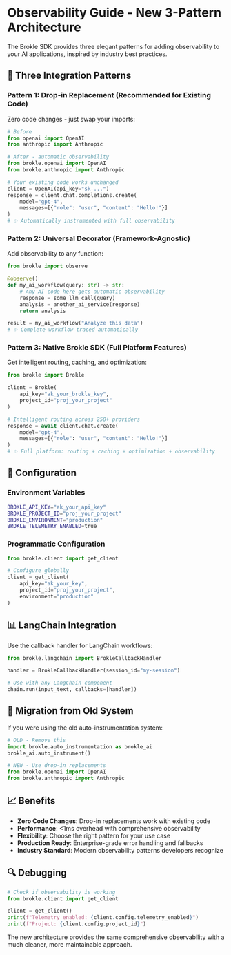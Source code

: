 # Observability Guide - New 3-Pattern Architecture

The Brokle SDK provides three elegant patterns for adding observability to your AI applications, inspired by industry best practices.

## 🎯 Three Integration Patterns

### Pattern 1: Drop-in Replacement (Recommended for Existing Code)

Zero code changes - just swap your imports:

```python
# Before
from openai import OpenAI
from anthropic import Anthropic

# After - automatic observability
from brokle.openai import OpenAI
from brokle.anthropic import Anthropic

# Your existing code works unchanged
client = OpenAI(api_key="sk-...")
response = client.chat.completions.create(
    model="gpt-4",
    messages=[{"role": "user", "content": "Hello!"}]
)
# ✨ Automatically instrumented with full observability
```

### Pattern 2: Universal Decorator (Framework-Agnostic)

Add observability to any function:

```python
from brokle import observe

@observe()
def my_ai_workflow(query: str) -> str:
    # Any AI code here gets automatic observability
    response = some_llm_call(query)
    analysis = another_ai_service(response)
    return analysis

result = my_ai_workflow("Analyze this data")
# ✨ Complete workflow traced automatically
```

### Pattern 3: Native Brokle SDK (Full Platform Features)

Get intelligent routing, caching, and optimization:

```python
from brokle import Brokle

client = Brokle(
    api_key="ak_your_brokle_key",
    project_id="proj_your_project"
)

# Intelligent routing across 250+ providers
response = await client.chat.create(
    model="gpt-4",
    messages=[{"role": "user", "content": "Hello!"}]
)
# ✨ Full platform: routing + caching + optimization + observability
```

## 🔧 Configuration

### Environment Variables
```bash
BROKLE_API_KEY="ak_your_api_key"
BROKLE_PROJECT_ID="proj_your_project"
BROKLE_ENVIRONMENT="production"
BROKLE_TELEMETRY_ENABLED=true
```

### Programmatic Configuration
```python
from brokle.client import get_client

# Configure globally
client = get_client(
    api_key="ak_your_key",
    project_id="proj_your_project",
    environment="production"
)
```

## 📊 LangChain Integration

Use the callback handler for LangChain workflows:

```python
from brokle.langchain import BrokleCallbackHandler

handler = BrokleCallbackHandler(session_id="my-session")

# Use with any LangChain component
chain.run(input_text, callbacks=[handler])
```

## 🎯 Migration from Old System

If you were using the old auto-instrumentation system:

```python
# OLD - Remove this
import brokle.auto_instrumentation as brokle_ai
brokle_ai.auto_instrument()

# NEW - Use drop-in replacements
from brokle.openai import OpenAI
from brokle.anthropic import Anthropic
```

## 📈 Benefits

- **Zero Code Changes**: Drop-in replacements work with existing code
- **Performance**: <1ms overhead with comprehensive observability
- **Flexibility**: Choose the right pattern for your use case
- **Production Ready**: Enterprise-grade error handling and fallbacks
- **Industry Standard**: Modern observability patterns developers recognize

## 🔍 Debugging

```python
# Check if observability is working
from brokle.client import get_client

client = get_client()
print(f"Telemetry enabled: {client.config.telemetry_enabled}")
print(f"Project: {client.config.project_id}")
```

The new architecture provides the same comprehensive observability with a much cleaner, more maintainable approach.
